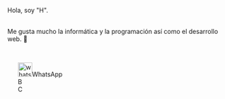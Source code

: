 <html>
  <head>
    <style>
  li{
    list-style:none;
  }
</style>
  </head> 
    
  <p> Hola, soy "H". </p> </br>
Me gusta mucho la informática y la programación así como el desarrollo web. 👋 </p></br>

<ul>
  <li style="list-style:none"><img width="32" height="32" alt="whatsapp" src="https://github.com/user-attachments/assets/711daf00-c296-4c54-8dd2-5563b24106b8" />WhatsApp
</li>
<li>B</li>  
  <li>C</li>
</ul>





</html>

